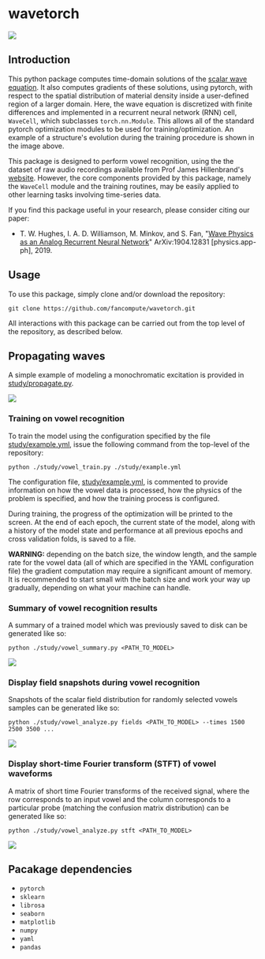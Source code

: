 # wavetorch

![](../master/img/optimization.png)

## Introduction

This python package computes time-domain solutions of the [scalar wave equation](https://en.wikipedia.org/wiki/Wave_equation). It also computes gradients of these solutions, using pytorch, with respect to the spatial distribution of material density inside a user-defined region of a larger domain. Here, the wave equation is discretized with finite differences and implemented in a recurrent neural network (RNN) cell, `WaveCell`, which subclasses `torch.nn.Module`. This allows all of the standard pytorch optimization modules to be used for training/optimization. An example of a structure's evolution during the training procedure is shown in the image above.

This package is designed to perform vowel recognition, using the the dataset of raw audio recordings available from Prof James Hillenbrand's [website](https://homepages.wmich.edu/~hillenbr/voweldata.html). However, the core components provided by this package, namely the `WaveCell` module and the training routines, may be easily applied to other learning tasks involving time-series data. 

If you find this package useful in your research, please consider citing our paper:

 * T. W. Hughes, I. A. D. Williamson, M. Minkov, and S. Fan, "[Wave Physics as an Analog Recurrent Neural Network](https://arxiv.org/abs/1904.12831)" ArXiv:1904.12831 [physics.app-ph], 2019.

## Usage

To use this package, simply clone and/or download the repository:
```
git clone https://github.com/fancompute/wavetorch.git
```
All interactions with this package can be carried out from the top level of the repository, as described below.

## Propagating waves

A simple example of modeling a monochromatic excitation is provided in [study/propagate.py](study/propagate.py). 

![](../master/img/propagate.png)

### Training on vowel recognition

To train the model using the configuration specified by the file [study/example.yml](study/example.yml), issue the following command from the top-level of the repository:
```
python ./study/vowel_train.py ./study/example.yml
```
The configuration file, [study/example.yml](study/example.yml), is commented to provide information on how the vowel data is processed, how the physics of the problem is specified, and how the training process is configured.

During training, the progress of the optimization will be printed to the screen. At the end of each epoch, the current state of the model, along with a history of the model state and performance at all previous epochs and cross validation folds, is saved to a file.

**WARNING:** depending on the batch size, the window length, and the sample rate for the vowel data (all of which are specified in the YAML configuration file) the gradient computation may require a significant amount of memory. It is recommended to start small with the batch size and work your way up gradually, depending on what your machine can handle.

### Summary of vowel recognition results

A summary of a trained model which was previously saved to disk can be generated like so:
```
python ./study/vowel_summary.py <PATH_TO_MODEL>
```

![](../master/img/summary.png)

### Display field snapshots during vowel recognition

Snapshots of the scalar field distribution for randomly selected vowels samples can be generated like so:
```
python ./study/vowel_analyze.py fields <PATH_TO_MODEL> --times 1500 2500 3500 ...
```

![](../master/img/fields.png)

### Display short-time Fourier transform (STFT) of vowel waveforms

A matrix of short time Fourier transforms of the received signal, where the row corresponds to an input vowel and the column corresponds to a particular probe (matching the confusion matrix distribution) can be generated like so:
```
python ./study/vowel_analyze.py stft <PATH_TO_MODEL>
```

![](../master/img/stft.png)

## Pacakage dependencies

* `pytorch`
* `sklearn`
* `librosa`
* `seaborn`
* `matplotlib`
* `numpy`
* `yaml`
* `pandas`
